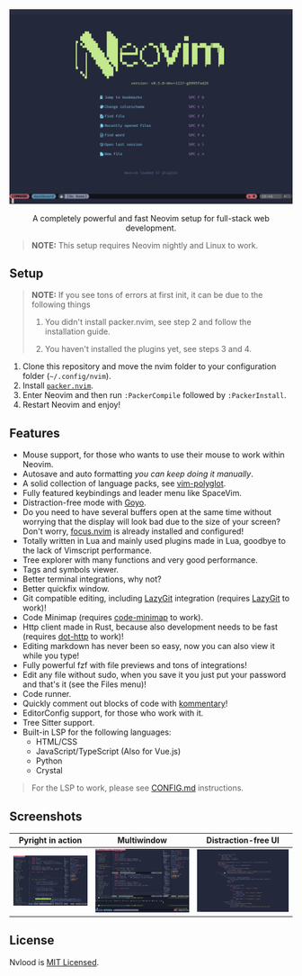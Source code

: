 <img src="assets/start-screen.png" alt="Nvlood Start screen">
<div style="text-align: center;">
    <p>A completely powerful and fast Neovim setup for full-stack web
        development.</p>
</div>

> **NOTE:** This setup requires Neovim nightly and Linux to work.

## Setup

> **NOTE:** If you see tons of errors at first init, it can be due to the following things
>
> 1. You didn't install packer.nvim, see step 2 and follow the installation guide.
>
> 2. You haven't installed the plugins yet, see steps 3 and 4.

1. Clone this repository and move the nvim folder to your configuration folder
   (`~/.config/nvim`).
2. Install [`packer.nvim`](https://github.com/wbthomason/packer.nvim).
3. Enter Neovim and then run `:PackerCompile` followed by `:PackerInstall`.
4. Restart Neovim and enjoy!

## Features

- Mouse support, for those who wants to use their mouse to work within Neovim.
- Autosave and auto formatting _you can keep doing it manually_.
- A solid collection of language packs, see [vim-polyglot](https://github.com/sheerun/vim-polyglot).
- Fully featured keybindings and leader menu like SpaceVim.
- Distraction-free mode with [Goyo](https://github.com/junegunn/goyo.vim).
- Do you need to have several buffers open at the same time without worrying
  that the display will look bad due to the size of your screen? Don't worry,
  [focus.nvim](https://github.com/beauwilliams/focus.nvim) is already installed and configured!
- Totally written in Lua and mainly used plugins made in Lua, goodbye to the
  lack of Vimscript performance.
- Tree explorer with many functions and very good performance.
- Tags and symbols viewer.
- Better terminal integrations, why not?
- Better quickfix window.
- Git compatible editing, including [LazyGit](https://github.com/kdheepak/lazygit.nvim) integration
  (requires [LazyGit](https://github.com/jesseduffield/lazygit) to work)!
- Code Minimap (requires [code-minimap](https://github.com/wfxr/code-minimap) to work).
- Http client made in Rust, because also development needs to be
  fast (requires [dot-http](https://github.com/bayne/dot-http) to work)!
- Editing markdown has never been so easy, now you can also view it while you type!
- Fully powerful fzf with file previews and tons of integrations!
- Edit any file without sudo, when you save it you just put your password
  and that's it (see the Files menu)!
- Code runner.
- Quickly comment out blocks of code with [kommentary](https://github.com/b3nj5m1n/kommentary)!
- EditorConfig support, for those who work with it.
- Tree Sitter support.
- Built-in LSP for the following languages:
  - HTML/CSS
  - JavaScript/TypeScript (Also for Vue.js)
  - Python
  - Crystal

> For the LSP to work, please see [CONFIG.md](https://github.com/neovim/nvim-lspconfig/blob/master/CONFIG.md) instructions.

## Screenshots

|        Pyright in action         |               Multiwindow                |                Distraction-free UI                 |
| :------------------------------: | :--------------------------------------: | :------------------------------------------------: |
| ![Pyright](./assets/pyright.png) | ![Multiwindow](./assets/multiwindow.png) | ![Distraction-free](./assets/distraction-free.png) |

## License

Nvlood is [MIT Licensed](./LICENSE).
